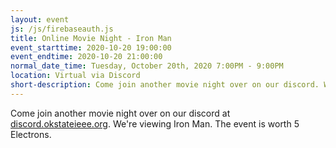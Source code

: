```yaml
---
layout: event
js: /js/firebaseauth.js
title: Online Movie Night - Iron Man
event_starttime: 2020-10-20 19:00:00
event_endtime: 2020-10-20 21:00:00
normal_date_time: Tuesday, October 20th, 2020 7:00PM - 9:00PM
location: Virtual via Discord
short-description: Come join another movie night over on our discord. We're viewing Iron Man. The event is worth 5 Electrons.
---
```


Come join another movie night over on our discord at [discord.okstateieee.org](https://discord.okstateieee.org). We're viewing Iron Man. The event is worth 5 Electrons.
